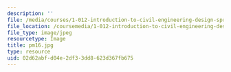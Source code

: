 ```yaml
---
description: ''
file: /media/courses/1-012-introduction-to-civil-engineering-design-spring-2002/02d62abfd04e2df33dd8623d367fb675_pm16.jpg
file_location: /coursemedia/1-012-introduction-to-civil-engineering-design-spring-2002/02d62abfd04e2df33dd8623d367fb675_pm16.jpg
file_type: image/jpeg
resourcetype: Image
title: pm16.jpg
type: resource
uid: 02d62abf-d04e-2df3-3dd8-623d367fb675
---
```

